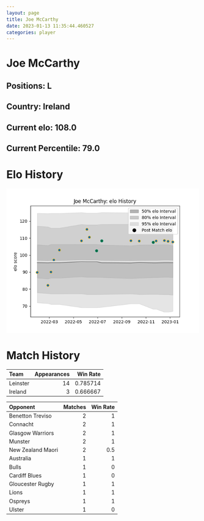 ```yaml
---  
layout: page  
title: Joe McCarthy  
date: 2023-01-13 11:35:44.460527  
categories: player  
---
```

# Joe McCarthy

## Positions: L

## Country: Ireland

## Current elo: 108.0

## Current Percentile: 79.0

# Elo History


![elo history](history_JoeMcCarthy.png)
# Match History


| Team     |   Appearances |   Win Rate |
|:---------|--------------:|-----------:|
| Leinster |            14 |   0.785714 |
| Ireland  |             3 |   0.666667 |

| Opponent          |   Matches |   Win Rate |
|:------------------|----------:|-----------:|
| Benetton Treviso  |         2 |        1   |
| Connacht          |         2 |        1   |
| Glasgow Warriors  |         2 |        1   |
| Munster           |         2 |        1   |
| New Zealand Maori |         2 |        0.5 |
| Australia         |         1 |        1   |
| Bulls             |         1 |        0   |
| Cardiff Blues     |         1 |        0   |
| Gloucester Rugby  |         1 |        1   |
| Lions             |         1 |        1   |
| Ospreys           |         1 |        1   |
| Ulster            |         1 |        0   |